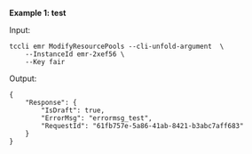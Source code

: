 **Example 1: test**



Input: 

```
tccli emr ModifyResourcePools --cli-unfold-argument  \
    --InstanceId emr-2xef56 \
    --Key fair
```

Output: 
```
{
    "Response": {
        "IsDraft": true,
        "ErrorMsg": "errormsg_test",
        "RequestId": "61fb757e-5a86-41ab-8421-b3abc7aff683"
    }
}
```

